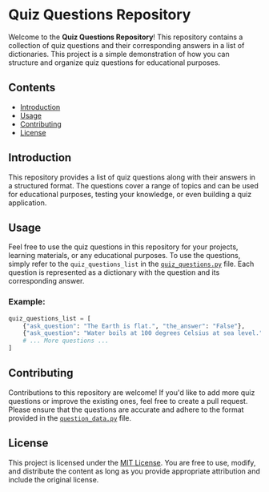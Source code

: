 # Quiz Questions Repository

Welcome to the **Quiz Questions Repository**! This repository contains a collection of quiz questions and their corresponding answers in a list of dictionaries. This project is a simple demonstration of how you can structure and organize quiz questions for educational purposes.

## Contents

- [Introduction](#introduction)
- [Usage](#usage)
- [Contributing](#contributing)
- [License](#license)

## Introduction

This repository provides a list of quiz questions along with their answers in a structured format. The questions cover a range of topics and can be used for educational purposes, testing your knowledge, or even building a quiz application.

## Usage

Feel free to use the quiz questions in this repository for your projects, learning materials, or any educational purposes. To use the questions, simply refer to the `quiz_questions_list` in the [`quiz_questions.py`](quiz_questions.py) file. Each question is represented as a dictionary with the question and its corresponding answer.

### Example:

```python
quiz_questions_list = [
    {"ask_question": "The Earth is flat.", "the_answer": "False"},
    {"ask_question": "Water boils at 100 degrees Celsius at sea level.", "the_answer": "True"},
    # ... More questions ...
]
```

## Contributing

Contributions to this repository are welcome! If you'd like to add more quiz questions or improve the existing ones, feel free to create a pull request. Please ensure that the questions are accurate and adhere to the format provided in the [`question_data.py`](question_data.py) file.

## License

This project is licensed under the [MIT License](LICENSE). You are free to use, modify, and distribute the content as long as you provide appropriate attribution and include the original license.